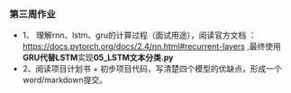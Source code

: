 ### 第三周作业
- 1、 理解rnn、lstm、gru的计算过程（面试用途），阅读官方文档 ：https://docs.pytorch.org/docs/2.4/nn.html#recurrent-layers ,最终使用**GRU代替LSTM**实现**05_LSTM文本分类.py**
- 2、阅读项目计划书  + 初步项目代码，写清楚四个模型的优缺点，形成一个word/markdown提交。
